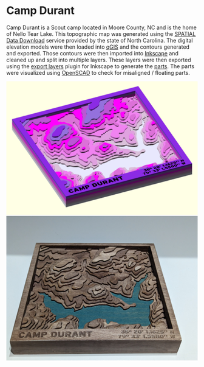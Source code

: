 # Camp Durant

Camp Durant is a Scout camp located in Moore County, NC and is the home of Nello Tear Lake.  This topographic map was generated using the [SPATIAL Data Download](https://sdd.nc.gov/) service provided by the state of North Carolina.  The digital elevation models were then loaded into [qGIS](https://www.qgis.org/en/site/) and the contours generated and exported.  Those contours were then imported into [Inkscape]() and cleaned up and split into multiple layers.  These layers were then exported using the [export layers]() plugin for Inkscape to generate the [parts]().  The parts were visualized using [OpenSCAD]() to check for misaligned / floating parts.

![Render](https://raw.githubusercontent.com/pcon/lasercutting/main/topographic/durant/assets/durant.png)
![Final Product](https://raw.githubusercontent.com/pcon/lasercutting/main/topographic/durant/assets/durant.jpg)
